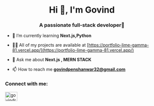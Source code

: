 <h1 align="center">Hi 👋, I'm Govind </h1>
<h3 align="center">A passionate full-stack developer🚀</h3>

- 🌱 I’m currently learning **Next.js,Python**

- 👨‍💻 All of my projects are available at [https://portfolio-lime-gamma-81.vercel.app/](https://portfolio-lime-gamma-81.vercel.app/)

- 💬 Ask me about **Next.js , MERN STACK**

- 📫 How to reach me **govindpenshanwar32@gmail.com**

<h3 align="left">Connect with me:</h3>
<p align="left">
<a href="https://linkedin.com/in/govindraj-penshanwar" target="blank"><img align="center" src="https://raw.githubusercontent.com/rahuldkjain/github-profile-readme-generator/master/src/images/icons/Social/linked-in-alt.svg" alt="govindraj-penshanwar" height="30" width="40" /></a>
</p>

